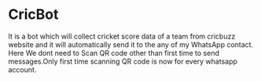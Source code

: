 # CricBot
It is a bot which will collect cricket score data of a team from cricbuzz website and it will automatically send it to the any of my WhatsApp contact.
Here We dont need to Scan QR code other than first time to send messages.Only first time scanning QR code is now for every whatsapp account. 

